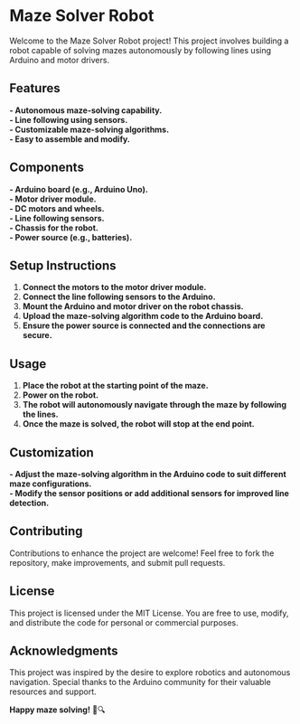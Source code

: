# Maze Solver Robot

Welcome to the Maze Solver Robot project! This project involves building a robot capable of solving mazes autonomously by following lines using Arduino and motor drivers.

## Features

**- Autonomous maze-solving capability.**  
**- Line following using sensors.**  
**- Customizable maze-solving algorithms.**  
**- Easy to assemble and modify.**  

## Components

**- Arduino board (e.g., Arduino Uno).**  
**- Motor driver module.**  
**- DC motors and wheels.**  
**- Line following sensors.**  
**- Chassis for the robot.**  
**- Power source (e.g., batteries).**  

## Setup Instructions

1. **Connect the motors to the motor driver module.**  
2. **Connect the line following sensors to the Arduino.**  
3. **Mount the Arduino and motor driver on the robot chassis.**  
4. **Upload the maze-solving algorithm code to the Arduino board.**  
5. **Ensure the power source is connected and the connections are secure.**  

## Usage

1. **Place the robot at the starting point of the maze.**  
2. **Power on the robot.**  
3. **The robot will autonomously navigate through the maze by following the lines.**  
4. **Once the maze is solved, the robot will stop at the end point.**  

## Customization

**- Adjust the maze-solving algorithm in the Arduino code to suit different maze configurations.**  
**- Modify the sensor positions or add additional sensors for improved line detection.**  

## Contributing

Contributions to enhance the project are welcome! Feel free to fork the repository, make improvements, and submit pull requests.

## License

This project is licensed under the MIT License. You are free to use, modify, and distribute the code for personal or commercial purposes.

## Acknowledgments

This project was inspired by the desire to explore robotics and autonomous navigation. Special thanks to the Arduino community for their valuable resources and support.

**Happy maze solving!** 🤖🔍
